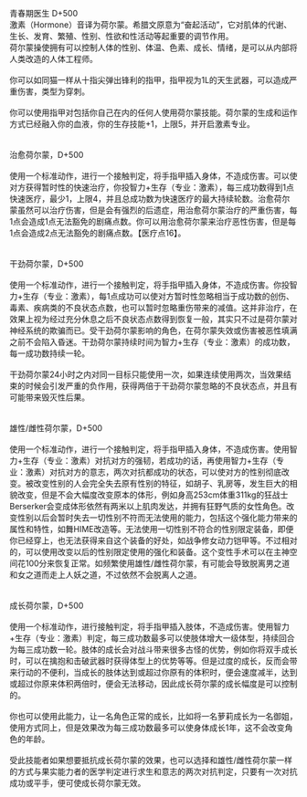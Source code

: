 <title>青春期医生</title>
<meta name="GENERATOR" content="WinCHM">
<meta http-equiv="Content-Type" content="text/html; charset=gb2312">
<br>青春期医生 D+500
<br>激素（Hormone）音译为荷尔蒙。希腊文原意为“奋起活动”，它对肌体的代谢、生长、发育、繁殖、性别、性欲和性活动等起重要的调节作用。
<br>荷尔蒙操使拥有可以控制人体的性别、体温、色素、成长、情绪，是可以从内部将人类改造的人体工程师。
<br>
<br>你可以如同猫一样从十指尖弹出锋利的指甲，指甲视为1L的天生武器，可以造成严重伤害，类型为穿刺。
<br>
<br>你可以使用指甲对包括你自己在内的任何人使用荷尔蒙技能。荷尔蒙的生成和运作方式已经融入你的血液，你的生存技能+1，上限5，并开启激素专业。
<br>
<br> 
<br>治愈荷尔蒙，D+500
<br>
<br>使用一个标准动作，进行一个接触判定，将手指甲插入身体，不造成伤害。可以使对方获得暂时性的快速治疗，你投智力+生存（专业：激素），每三成功数得到1点快速医疗，最少1，上限4，并且总成功数为快速医疗的最大持续轮数。治愈荷尔蒙虽然可以治疗伤害，但是会有强烈的后遗症，用治愈荷尔蒙治疗的严重伤害，每1点会造成1点无法豁免的剧痛点数。你可以用治愈荷尔蒙来治疗恶性伤害，但是每1点会造成2点无法豁免的剧痛点数。【医疗点16】。
<br> 
<br> 
<br>干劲荷尔蒙，D+500
<br>
<br>使用一个标准动作，进行一个接触判定，将手指甲插入身体，不造成伤害。你投智力+生存（专业：激素），每1点成功可以使对方暂时性忽略相当于成功数的创伤、毒素、疾病类的不良状态点数，也可以暂时忽略重伤带来的减值。这并非治疗，在效果上视为经过充分休息之后不良状态点数得到恢复一般，其实只不过是荷尔蒙对神经系统的欺骗而已。受干劲荷尔蒙影响的角色，在荷尔蒙失效或伤害被恶性填满之前不会陷入昏迷。干劲荷尔蒙持续时间为智力+生存（专业：激素）的成功数，每一成功数持续一轮。
<br>
<br>干劲荷尔蒙24小时之内对同一目标只能使用一次，如果连续使用两次，当效果结束的时候会引发严重的负作用，获得两倍于干劲荷尔蒙忽略的不良状态点，并且有可能带来毁灭性后果。
<br> 
<br> 
<br>雄性/雌性荷尔蒙，D+500
<br>
<br>使用一个标准动作，进行一个接触判定，将手指甲插入身体，不造成伤害。使用智力+生存（专业：激素）对抗对方的强韧，若成功的话，再使用智力+生存（专业：激素）对抗对方的意志，两次对抗都成功的状态，可以使对方的性别彻底改变。被改变性别的人会完全失去原有性别的特征，如胡子、乳房等，发生巨大的相貌改变，但是不会大幅度改变原本的体形，例如身高253cm体重311kg的狂战士Berserker会变成体形依然有两米以上肌肉发达，并拥有狂野气质的女性角色。改变性别以后会暂时失去一切性别不符而无法使用的能力，包括这个强化能力带来的属性和特性，如舞HIME改造等。无法使用一切性别不符合的性别限定装备，即便你已经穿上，也无法获得来自这个装备的好处，如战争修女动力铠甲等。不过相对的，可以使用改变以后的性别限定使用的强化和装备。这个变性手术可以在主神空间花100分来恢复正常。如频繁使用雄性/雌性荷尔蒙，有可能会导致脱离男之道和女之道而走上人妖之道，不过依然不会脱离人之道。
<br> 
<br> 
<br>成长荷尔蒙，D+500
<br>
<br>使用一个标准动作，进行接触判定，将手指甲插入肢体，不造成伤害。使用智力+生存（专业：激素）判定，每三成功数最多可以使肢体增大一级体型，持续回合为每三成功数一轮。肢体的成长会对战斗带来很多古怪的优势，例如你将双手成长时，可以在擒抱和击破武器时获得体型上的优势等等。但是过度的成长，反而会带来行动的不便利，当成长的肢体达到或超过你原有的体积时，便会速度减半，达到或超过你原来体积两倍时，便会无法移动，因此成长荷尔蒙的成长幅度是可以控制的。
<br>
<br>你也可以使用此能力，让一名角色正常的成长，比如将一名萝莉成长为一名御姐，使用方式同上，但是效果改为每三成功数最多可以使身体成长1年，这不会改变角色的年龄。
<br>
<br>受此技能者如果想要抵抗成长荷尔蒙的效果，也可以选择和雄性/雌性荷尔蒙一样的方式与果实能力者的医学判定进行求生和意志的两次对抗判定，只要有一次对抗成功或平手，便可使成长荷尔蒙无效。